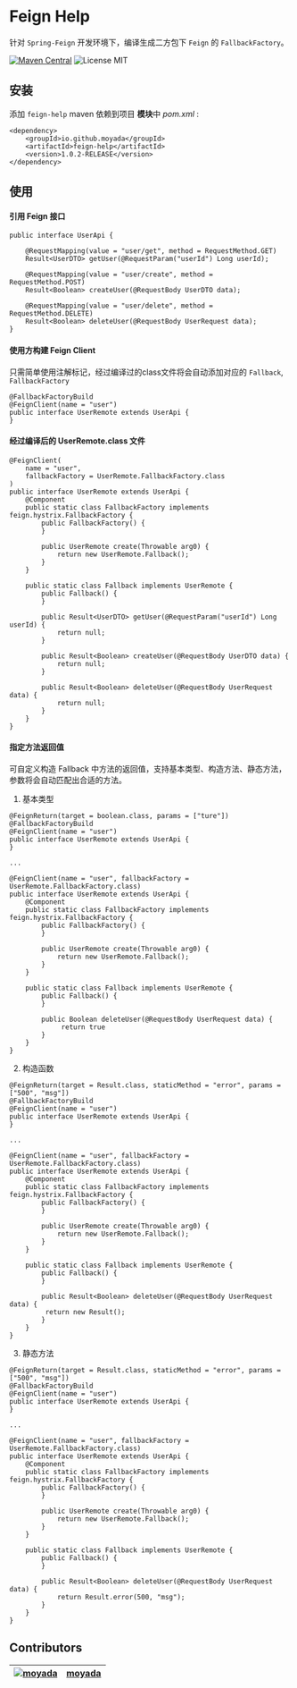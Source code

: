 # Feign Help

针对 `Spring-Feign` 开发环境下，编译生成二方包下 `Feign` 的 `FallbackFactory`。

[![Maven Central](https://maven-badges.herokuapp.com/maven-central/io.github.moyada/feign-help/badge.svg)](https://maven-badges.herokuapp.com/maven-central/io.github.moyada/feign-help)
![License MIT](https://img.shields.io/badge/MIT-342e38?style=flat-square&label=License)

## 安装

添加 `feign-help` maven 依赖到项目 **模块**中 *pom.xml* :

```
<dependency>
    <groupId>io.github.moyada</groupId>
    <artifactId>feign-help</artifactId>
    <version>1.0.2-RELEASE</version>
</dependency>
```

## 使用

#### 引用 Feign 接口

```
public interface UserApi {

    @RequestMapping(value = "user/get", method = RequestMethod.GET)
    Result<UserDTO> getUser(@RequestParam("userId") Long userId);

    @RequestMapping(value = "user/create", method = RequestMethod.POST)
    Result<Boolean> createUser(@RequestBody UserDTO data);

    @RequestMapping(value = "user/delete", method = RequestMethod.DELETE)
    Result<Boolean> deleteUser(@RequestBody UserRequest data);
}
```

#### 使用方构建 Feign Client

只需简单使用注解标记，经过编译过的class文件将会自动添加对应的 `Fallback`, `FallbackFactory`

```
@FallbackFactoryBuild
@FeignClient(name = "user")
public interface UserRemote extends UserApi {
}

```

#### 经过编译后的 UserRemote.class 文件

```
@FeignClient(
    name = "user",
    fallbackFactory = UserRemote.FallbackFactory.class
)
public interface UserRemote extends UserApi {
    @Component
    public static class FallbackFactory implements feign.hystrix.FallbackFactory {
        public FallbackFactory() {
        }

        public UserRemote create(Throwable arg0) {
            return new UserRemote.Fallback();
        }
    }

    public static class Fallback implements UserRemote {
        public Fallback() {
        }

        public Result<UserDTO> getUser(@RequestParam("userId") Long userId) {
            return null;
        }

        public Result<Boolean> createUser(@RequestBody UserDTO data) {
            return null;
        }

        public Result<Boolean> deleteUser(@RequestBody UserRequest data) {
            return null;
        }
    }
}
```

#### 指定方法返回值

可自定义构造 Fallback 中方法的返回值，支持基本类型、构造方法、静态方法，参数将会自动匹配出合适的方法。

1. 基本类型
```
@FeignReturn(target = boolean.class, params = ["ture"])
@FallbackFactoryBuild
@FeignClient(name = "user")
public interface UserRemote extends UserApi {
}

...

@FeignClient(name = "user", fallbackFactory = UserRemote.FallbackFactory.class)
public interface UserRemote extends UserApi {
    @Component
    public static class FallbackFactory implements feign.hystrix.FallbackFactory {
        public FallbackFactory() {
        }

        public UserRemote create(Throwable arg0) {
            return new UserRemote.Fallback();
        }
    }

    public static class Fallback implements UserRemote {
        public Fallback() {
        }

        public Boolean deleteUser(@RequestBody UserRequest data) {
             return true
        }
    }
}
```

2. 构造函数
```
@FeignReturn(target = Result.class, staticMethod = "error", params = ["500", "msg"])
@FallbackFactoryBuild
@FeignClient(name = "user")
public interface UserRemote extends UserApi {
}

...

@FeignClient(name = "user", fallbackFactory = UserRemote.FallbackFactory.class)
public interface UserRemote extends UserApi {
    @Component
    public static class FallbackFactory implements feign.hystrix.FallbackFactory {
        public FallbackFactory() {
        }

        public UserRemote create(Throwable arg0) {
            return new UserRemote.Fallback();
        }
    }

    public static class Fallback implements UserRemote {
        public Fallback() {
        }

        public Result<Boolean> deleteUser(@RequestBody UserRequest data) {
         return new Result();
        }
    }
}
```

3. 静态方法

```
@FeignReturn(target = Result.class, staticMethod = "error", params = ["500", "msg"])
@FallbackFactoryBuild
@FeignClient(name = "user")
public interface UserRemote extends UserApi {
}

...

@FeignClient(name = "user", fallbackFactory = UserRemote.FallbackFactory.class)
public interface UserRemote extends UserApi {
    @Component
    public static class FallbackFactory implements feign.hystrix.FallbackFactory {
        public FallbackFactory() {
        }

        public UserRemote create(Throwable arg0) {
            return new UserRemote.Fallback();
        }
    }

    public static class Fallback implements UserRemote {
        public Fallback() {
        }

        public Result<Boolean> deleteUser(@RequestBody UserRequest data) {
            return Result.error(500, "msg");
        }
    }
}
```

## Contributors

| [![moyada](https://github.com/moyada.png?size=120)](https://github.com/r4phab) | [moyada](https://github.com/moyada) |
|:------------------------------------------------------------------------------:|--------------|
